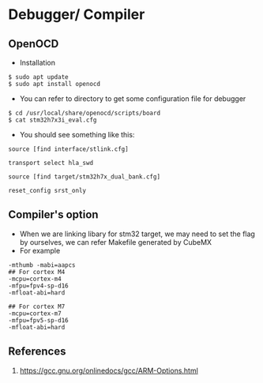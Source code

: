 # Debugger/ Compiler

## OpenOCD

- Installation

```
$ sudo apt update
$ sudo apt install openocd
```

- You can refer to directory to get some configuration file for debugger
```
$ cd /usr/local/share/openocd/scripts/board
$ cat stm32h7x3i_eval.cfg 
```

- You should see something like this:

```
source [find interface/stlink.cfg]

transport select hla_swd

source [find target/stm32h7x_dual_bank.cfg]

reset_config srst_only
```

## Compiler's option
- When we are linking libary for stm32 target, we may need to set the flag by ourselves, we can refer Makefile generated by CubeMX
- For example

```
-mthumb -mabi=aapcs
## For cortex M4
-mcpu=cortex-m4
-mfpu=fpv4-sp-d16
-mfloat-abi=hard

## For cortex M7
-mcpu=cortex-m7
-mfpu=fpv5-sp-d16
-mfloat-abi=hard
```

## References
1. https://gcc.gnu.org/onlinedocs/gcc/ARM-Options.html